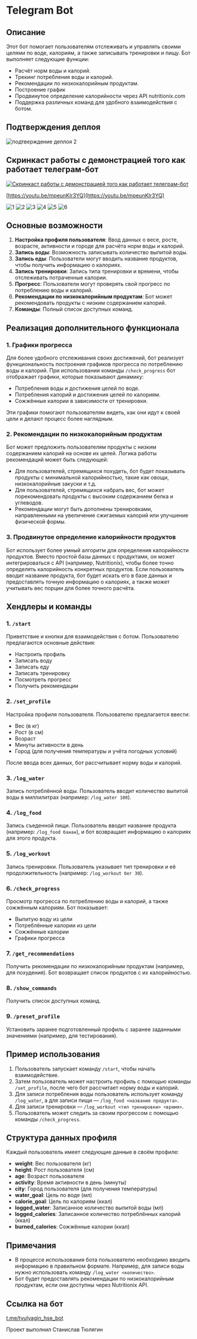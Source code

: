 # Telegram Bot

## Описание
Этот бот помогает пользователям отслеживать и управлять своими целями по воде, калориям, а также записывать тренировки и пищу. Бот выполняет следующие функции:

- Расчёт норм воды и калорий.
- Трекинг потребления воды и калорий.
- Рекомендации по низкокалорийным продуктам.
- Построение график
- Продвинутое определение калорийности через API nutritionix.com
- Поддержка различных команд для удобного взаимодействия с ботом.

## Подтверждения деплоя
![подтверждение деплоя 2](https://github.com/user-attachments/assets/a6d4c427-d72c-40ec-86e9-6a6ecfae7c91)

## Скринкаст работы с демонстрацией того как работает телеграм-бот

[![Скринкаст работы с демонстрацией того как работает телеграм-бот](https://img.youtube.com/vi/mpeunKIr3YQ/0.jpg)](https://youtu.be/mpeunKIr3YQ)

[https://youtu.be/mpeunKIr3YQ](https://youtu.be/mpeunKIr3YQ)

![1](https://github.com/user-attachments/assets/27121cb1-60cd-4e0e-b81b-f92a32f8f9cf)
![2](https://github.com/user-attachments/assets/a8d244d3-7662-4a5c-af3e-7f881a8a89f7)
![3](https://github.com/user-attachments/assets/f2e0e549-505e-44fb-9609-1dff4c2f989a)
![4](https://github.com/user-attachments/assets/a256ada7-fee5-437b-8c57-8e7158a789db)
![5](https://github.com/user-attachments/assets/9eb52cc4-c192-4dcc-a8a8-e85aa06d8ca5)
![6](https://github.com/user-attachments/assets/9f33e6f8-d8c9-4bb2-bddc-2ff081f45f2a)

## Основные возможности

1. **Настройка профиля пользователя**: Ввод данных о весе, росте, возрасте, активности и городе для расчёта норм воды и калорий.
2. **Запись воды**: Возможность записывать количество выпитой воды.
3. **Запись еды**: Пользователи могут вводить название продуктов, чтобы получить информацию о калориях.
4. **Запись тренировки**: Запись типа тренировки и времени, чтобы отслеживать потраченные калории.
5. **Прогресс**: Пользователи могут проверять свой прогресс по потреблению воды и калорий.
6. **Рекомендации по низкокалорийным продуктам**: Бот может рекомендовать продукты с низким содержанием калорий.
7. **Команды**: Полный список доступных команд.

## Реализация дополнительного функционала

### 1. Графики прогресса
Для более удобного отслеживания своих достижений, бот реализует функциональность построения графиков прогресса по потреблению воды и калорий. При использовании команды `/check_progress` бот отображает графики, которые показывают динамику:
- Потребления воды и достижения целей по воде.
- Потребления калорий и достижения целей по калориям.
- Сожжённые калории в зависимости от тренировки.

Эти графики помогают пользователям видеть, как они идут к своей цели и делают процесс более наглядным.

### 2. Рекомендации по низкокалорийным продуктам
Бот может предложить пользователям продукты с низким содержанием калорий на основе их целей. Логика работы рекомендаций может быть следующей:
- Для пользователей, стремящихся похудеть, бот будет показывать продукты с минимальной калорийностью, такие как овощи, низкокалорийные закуски и т.д.
- Для пользователей, стремящихся набрать вес, бот может порекомендовать продукты с высоким содержанием белка и углеводов.
- Рекомендации могут быть дополнены тренировками, направленными на увеличение сжигаемых калорий или улучшение физической формы.

### 3. Продвинутое определение калорийности продуктов
Бот использует более умный алгоритм для определения калорийности продуктов. Вместо простой базы данных с продуктами, он может интегрироваться с API (например, Nutritionix), чтобы более точно определять калорийность конкретных продуктов. Если пользователь вводит название продукта, бот будет искать его в базе данных и предоставлять точную информацию о калориях, а также может учитывать вес порции для более точного расчёта.

## Хендлеры и команды

### 1. `/start`
Приветствие и кнопки для взаимодействия с ботом. Пользователю предлагаются основные действия:
- Настроить профиль
- Записать воду
- Записать еду
- Записать тренировку
- Посмотреть прогресс
- Получить рекомендации

### 2. `/set_profile`
Настройка профиля пользователя. Пользователю предлагается ввести:
- Вес (в кг)
- Рост (в см)
- Возраст
- Минуты активности в день
- Город (для получения температуры и учёта погодных условий)

После ввода всех данных, бот рассчитывает норму воды и калорий.

### 3. `/log_water`
Запись потреблённой воды. Пользователь вводит количество выпитой воды в миллилитрах (например: `/log_water 100`).

### 4. `/log_food`
Запись съеденной пищи. Пользователь вводит название продукта (например: `/log_food банан`), и бот возвращает информацию о калориях для этого продукта.

### 5. `/log_workout`
Запись тренировки. Пользователь указывает тип тренировки и её продолжительность (например: `/log_workout бег 30`).

### 6. `/check_progress`
Просмотр прогресса по потреблению воды и калорий, а также сожжённым калориям. Бот показывает:
- Выпитую воду из цели
- Потреблённые калории из цели
- Сожжённые калории
- Графики прогресса

### 7. `/get_recommendations`
Получить рекомендации по низкокалорийным продуктам (например, для похудения). Бот возвращает список продуктов с их калорийностью.

### 8. `/show_commands`
Получить список доступных команд.

### 9. `/preset_profile`
Установить заранее подготовленный профиль с заранее заданными значениями (например, для тестирования).

## Пример использования

1. Пользователь запускает команду `/start`, чтобы начать взаимодействие.
2. Затем пользователь может настроить профиль с помощью команды `/set_profile`, после чего бот рассчитает норму воды и калорий.
3. Для записи потребления воды пользователь использует команду `/log_water`, а для записи пищи — `/log_food <название продукта>`.
4. Для записи тренировки — `/log_workout <тип тренировки> <время>`.
5. Пользователь может следить за своим прогрессом с помощью команды `/check_progress`.

## Структура данных профиля
Каждый пользователь имеет следующие данные в своём профиле:
- **weight**: Вес пользователя (кг)
- **height**: Рост пользователя (см)
- **age**: Возраст пользователя
- **activity**: Время активности в день (минуты)
- **city**: Город пользователя (для получения температуры)
- **water_goal**: Цель по воде (мл)
- **calorie_goal**: Цель по калориям (ккал)
- **logged_water**: Записанное количество выпитой воды (мл)
- **logged_calories**: Записанное количество потреблённых калорий (ккал)
- **burned_calories**: Сожжённые калории (ккал)

## Примечания
- В процессе использования бота пользователю необходимо вводить информацию в правильном формате. Например, для записи воды нужно использовать команду `/log_water <количество>`.
- Бот будет предоставлять рекомендации по низкокалорийным продуктам, если они доступны через Nutritionix API.

## Ссылка на бот
[t.me/tyulyagin_hse_bot](https://t.me/tyulyagin_hse_bot)

Проект выполнил Станислав Тюлягин
